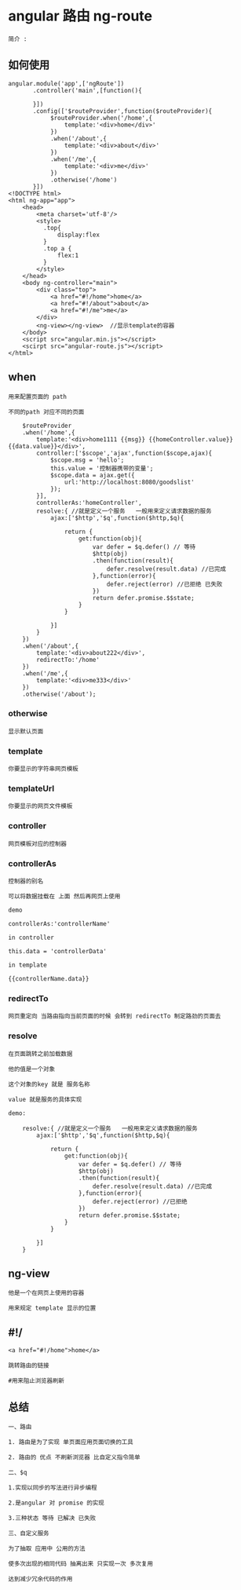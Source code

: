 # angular 路由 ng-route

    简介 :

## 如何使用

    angular.module('app',['ngRoute'])
           .controller('main',[function(){

           }])
           .config(['$routeProvider',function($routeProvider){
                $routeProvider.when('/home',{
                    template:'<div>home</div>'
                })
                .when('/about',{
                    template:'<div>about</div>'
                })
                .when('/me',{
                    template:'<div>me</div>'
                })
                .otherwise('/home')
           }])
    <!DOCTYPE html>
    <html ng-app="app">
        <head>
            <meta charset='utf-8'/>
            <style>
              .top{
                  display:flex
              } 
              .top a {
                  flex:1
              }
            </style>
        </head>
        <body ng-controller="main">
            <div class="top">
                <a href="#!/home">home</a> 
                <a href="#!/about">about</a>
                <a href="#!/me">me</a>
            </div>
            <ng-view></ng-view>  //显示template的容器
        </body>
        <script src="angular.min.js"></script>
        <scirpt src="angular-route.js"></script>
    </html>


## when

    用来配置页面的 path

    不同的path 对应不同的页面

        $routeProvider
        .when('/home',{
            template:'<div>home1111 {{msg}} {{homeController.value}} {{data.value}}</div>',
            controller:['$scope','ajax',function($scope,ajax){
                $scope.msg = 'hello';
                this.value = '控制器携带的变量';
                $scope.data = ajax.get({
                    url:'http://localhost:8080/goodslist'
                });
            }],
            controllerAs:'homeController',
            resolve:{ //就是定义一个服务   一般用来定义请求数据的服务
                ajax:['$http','$q',function($http,$q){

                    return {
                        get:function(obj){
                            var defer = $q.defer() // 等待
                            $http(obj)
                            .then(function(result){
                                defer.resolve(result.data) //已完成
                            },function(error){  
                                defer.reject(error) //已拒绝 已失败
                            })
                            return defer.promise.$$state;
                        }
                    }

                }]
            }
        })
        .when('/about',{
            template:'<div>about222</div>',
            redirectTo:'/home'
        })
        .when('/me',{
            template:'<div>me333</div>'
        })
        .otherwise('/about');

### otherwise

    显示默认页面

### template

    你要显示的字符串网页模板

### templateUrl

    你要显示的网页文件模板

### controller

    网页模板对应的控制器

### controllerAs

    控制器的别名 

    可以将数据挂载在 上面 然后再网页上使用

    demo

    controllerAs:'controllerName'

    in controller 

    this.data = 'controllerData'

    in template

    {{controllerName.data}}

### redirectTo

    网页重定向 当路由指向当前页面的时候 会转到 redirectTo 制定路劲的页面去

### resolve 

    在页面跳转之前加载数据

    他的值是一个对象

    这个对象的key 就是 服务名称 

    value 就是服务的具体实现

    demo:

        resolve:{ //就是定义一个服务   一般用来定义请求数据的服务
            ajax:['$http','$q',function($http,$q){

                return {
                    get:function(obj){
                        var defer = $q.defer() // 等待
                        $http(obj)
                        .then(function(result){
                            defer.resolve(result.data) //已完成
                        },function(error){  
                            defer.reject(error) //已拒绝
                        })
                        return defer.promise.$$state;
                    }
                }

            }]
        }


## ng-view

    他是一个在网页上使用的容器

    用来规定 template 显示的位置

## #!/

    <a href="#!/home">home</a> 

    跳转路由的链接

    #用来阻止浏览器刷新

## 总结

    一、路由

    1. 路由是为了实现 单页面应用页面切换的工具 

    2. 路由的 优点 不刷新浏览器 比自定义指令简单

    二、$q 

    1.实现以同步的写法进行异步编程

    2.是angular 对 promise 的实现

    3.三种状态 等待 已解决 已失败

    三、自定义服务

    为了抽取 应用中 公用的方法

    使多次出现的相同代码 抽离出来 只实现一次 多次复用

    达到减少冗余代码的作用





